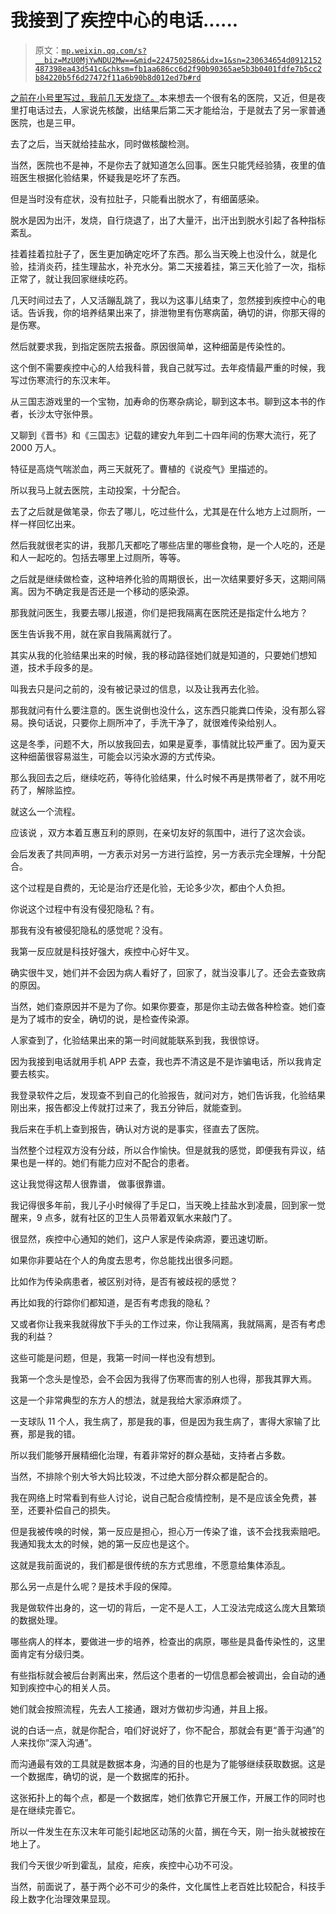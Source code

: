 # 我接到了疾控中心的电话......

> 原文：[`mp.weixin.qq.com/s?__biz=MzU0MjYwNDU2Mw==&mid=2247502586&idx=1&sn=230634654d0912152487398ea43d541c&chksm=fb1aa686cc6d2f90b90365ae5b3b0401fdfe7b5cc2b84220b5f6d27472f11a6b90b8d012ed7b#rd`](http://mp.weixin.qq.com/s?__biz=MzU0MjYwNDU2Mw==&mid=2247502586&idx=1&sn=230634654d0912152487398ea43d541c&chksm=fb1aa686cc6d2f90b90365ae5b3b0401fdfe7b5cc2b84220b5f6d27472f11a6b90b8d012ed7b#rd)

[之前在小号里写过，我前几天发烧了。](http://mp.weixin.qq.com/s?__biz=MzU3NDc5Nzc0NQ==&mid=2247509889&idx=1&sn=ce8925ccbcca603c311a5f4cc02b67d5&chksm=fd2e055fca598c495af5ea4c96685d8565cac05a932ed70205d49fc23ca97343088a979e94f1&scene=21#wechat_redirect)本来想去一个很有名的医院，又近，但是夜里打电话过去，人家说先核酸，出结果后第二天才能给治，于是就去了另一家普通医院，也是三甲。

去了之后，当天就给挂盐水，同时做核酸检测。

当然，医院也不是神，不是你去了就知道怎么回事。医生只能凭经验猜，夜里的值班医生根据化验结果，怀疑我是吃坏了东西。

但是当时没有症状，没有拉肚子，只能看出脱水了，有细菌感染。

脱水是因为出汗，发烧，自行烧退了，出了大量汗，出汗出到脱水引起了各种指标紊乱。

挂着挂着拉肚子了，医生更加确定吃坏了东西。那么当天晚上也没什么，就是化验，挂消炎药，挂生理盐水，补充水分。第二天接着挂，第三天化验了一次，指标正常了，就让我回家继续吃药。

几天时间过去了，人又活蹦乱跳了，我以为这事儿结束了，忽然接到疾控中心的电话。告诉我，你的培养结果出来了，排泄物里有伤寒病菌，确切的讲，你那天得的是伤寒。

然后就要求我，到指定医院去报备。原因很简单，这种细菌是传染性的。

这个倒不需要疾控中心的人给我科普，我自己就写过。去年疫情最严重的时候，我写过伤寒流行的东汉末年。

从三国志游戏里的一个宝物，加寿命的伤寒杂病论，聊到这本书。聊到这本书的作者，长沙太守张仲景。

又聊到《晋书》和《三国志》记载的建安九年到二十四年间的伤寒大流行，死了 2000 万人。

特征是高烧气喘淤血，两三天就死了。曹植的《说疫气》里描述的。

所以我马上就去医院，主动投案，十分配合。

去了之后就是做笔录，你去了哪儿，吃过些什么，尤其是在什么地方上过厕所，一样一样回忆出来。

然后我就很老实的讲，我那几天都吃了哪些店里的哪些食物，是一个人吃的，还是和人一起吃的。包括去哪里上过厕所，等等。

之后就是继续做检查，这种培养化验的周期很长，出一次结果要好多天，这期间隔离。因为不确定我是否还是一个移动的感染源。

那我就问医生，我要去哪儿报道，你们是把我隔离在医院还是指定什么地方？

医生告诉我不用，就在家自我隔离就行了。

其实从我的化验结果出来的时候，我的移动路径她们就是知道的，只要她们想知道，技术手段多的是。

叫我去只是问之前的，没有被记录过的信息，以及让我再去化验。

那我就问有什么要注意的。医生说倒也没什么，这东西只能粪口传染，没有那么容易。换句话说，只要你上厕所冲了，手洗干净了，就很难传染给别人。

这是冬季，问题不大，所以放我回去，如果是夏季，事情就比较严重了。因为夏天这种细菌很容易滋生，可能会以污染水源的方式传染。

那么我回去之后，继续吃药，等待化验结果，什么时候不再是携带者了，就不用吃药了，解除监控。

就这么一个流程。

应该说 ，双方本着互惠互利的原则，在亲切友好的氛围中，进行了这次会谈。

会后发表了共同声明，一方表示对另一方进行监控，另一方表示完全理解，十分配合。

这个过程是自费的，无论是治疗还是化验，无论多少次，都由个人负担。

你说这个过程中有没有侵犯隐私？有。

那我有没有被侵犯隐私的感觉呢？没有。

我第一反应就是科技好强大，疾控中心好牛叉。

确实很牛叉，她们并不会因为病人看好了，回家了，就当没事儿了。还会去查致病的原因。

当然，她们查原因并不是为了你。如果你要查，那是你主动去做各种检查。她们查是为了城市的安全，确切的说，是检查传染源。

人家查到了，化验结果出来的第一时间就能联系到我，我很惊讶。

因为我接到电话就用手机 APP 去查，我也弄不清这是不是诈骗电话，所以我肯定要去核实。

我登录软件之后，发现查不到自己的化验报告，就问对方，她们告诉我，化验结果刚出来，报告都没上传就打过来了，我五分钟后，就能查到。

我后来在手机上查到报告，确认对方说的是事实，径直去了医院。

当然整个过程双方没有分歧，所以合作愉快。但是就我的感觉，即便我有异议，结果也是一样的。她们有能力应对不配合的患者。

这让我觉得这帮人很靠谱， 做事很靠谱。

我记得很多年前，我儿子小时候得了手足口，当天晚上挂盐水到凌晨，回到家一觉醒来，9 点多，就有社区的卫生人员带着双氧水来敲门了。

很显然，疾控中心通知的她们，这户人家是传染病源，要迅速切断。

如果你非要站在个人的角度去思考，你总能找出很多问题。

比如作为传染病患者，被区别对待，是否有被歧视的感觉？

再比如我的行踪你们都知道，是否有考虑我的隐私？

又或者你让我来我就得放下手头的工作过来，你让我隔离，我就隔离，是否有考虑我的利益？

这些可能是问题，但是，我第一时间一样也没有想到。

我第一个念头是惶恐，会不会因为我得了伤寒而害的别人也得，那我其罪大焉。

这是一个非常典型的东方人的想法，就是我给大家添麻烦了。

一支球队 11 个人，我生病了，那是我的事，但是因为我生病了，害得大家输了比赛，那是我的错。

所以我们能够开展精细化治理，有着非常好的群众基础，支持者占多数。

当然，不排除个别大爷大妈比较泼，不过绝大部分群众都是配合的。

我在网络上时常看到有些人讨论，说自己配合疫情控制，是不是应该全免费，甚至，还要补偿自己的损失。

但是我被传唤的时候，第一反应是担心，担心万一传染了谁，该不会找我索赔吧。我通知我太太的时候，她的第一反应也是这个。

这就是我前面说的，我们都是很传统的东方式思维，不愿意给集体添乱。

那么另一点是什么呢？是技术手段的保障。

我是做软件出身的，这一切的背后，一定不是人工，人工没法完成这么庞大且繁琐的数据处理。

哪些病人的样本，要做进一步的培养，检查出的病原，哪些是具备传染性的，这里面肯定有分级归类。

有些指标就会被后台剥离出来，然后这个患者的一切信息都会被调出，会自动的通知到疾控中心的相关人员。

她们就会按照流程，先去人工接通，跟对方做初步沟通，并且上报。

说的白话一点，就是你配合，咱们好说好了，你不配合，那就会有更“善于沟通”的人来找你“深入沟通”。

而沟通最有效的工具就是数据本身，沟通的目的也是为了能够继续获取数据。这是一个数据库，确切的说，是一个数据库的拓扑。

这张拓扑上的每个点，都是一个数据库，她们依靠它开展工作，开展工作的同时也是在继续完善它。

所以一件发生在东汉末年可能引起地区动荡的火苗，搁在今天，刚一抬头就被按在地上了。

我们今天很少听到霍乱，鼠疫，疟疾，疾控中心功不可没。

当然，前面说了，基于两个必不可少的条件，文化属性上老百姓比较配合，科技手段上数字化治理效果显现。